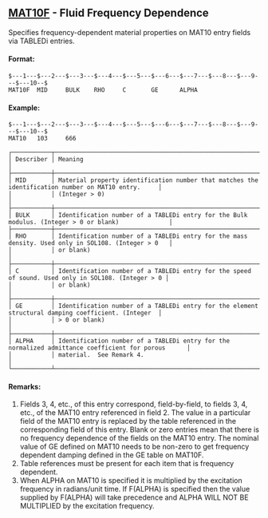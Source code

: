 ## [MAT10F](https://help.hexagonmi.com/bundle/MSC_Nastran_2022.4/page/Nastran_Combined_Book/qrg/bulkmno/TOC.MAT10F.xhtml) - Fluid Frequency Dependence

Specifies frequency-dependent material properties on MAT10 entry fields via TABLEDi entries.

#### Format:

```nastran
$---1---$---2---$---3---$---4---$---5---$---6---$---7---$---8---$---9---$---10--$
MAT10F  MID     BULK    RHO     C       GE      ALPHA                           
```

#### Example:

```nastran
$---1---$---2---$---3---$---4---$---5---$---6---$---7---$---8---$---9---$---10--$
MAT10   103     666
```

```text
┌───────────┬────────────────────────────────────────────────────────────────────────────────────────────────────┐
│ Describer │ Meaning                                                                                            │
├───────────┼────────────────────────────────────────────────────────────────────────────────────────────────────┤
│ MID       │ Material property identification number that matches the identification number on MAT10 entry.     │
│           │ (Integer > 0)                                                                                      │
├───────────┼────────────────────────────────────────────────────────────────────────────────────────────────────┤
│ BULK      │ Identification number of a TABLEDi entry for the Bulk modulus. (Integer > 0 or blank)              │
├───────────┼────────────────────────────────────────────────────────────────────────────────────────────────────┤
│ RHO       │ Identification number of a TABLEDi entry for the mass density. Used only in SOL108. (Integer > 0   │
│           │ or blank)                                                                                          │
├───────────┼────────────────────────────────────────────────────────────────────────────────────────────────────┤
│ C         │ Identification number of a TABLEDi entry for the speed of sound. Used only in SOL108. (Integer > 0 │
│           │ or blank)                                                                                          │
├───────────┼────────────────────────────────────────────────────────────────────────────────────────────────────┤
│ GE        │ Identification number of a TABLEDi entry for the element structural damping coefficient. (Integer  │
│           │ > 0 or blank)                                                                                      │
├───────────┼────────────────────────────────────────────────────────────────────────────────────────────────────┤
│ ALPHA     │ Identification number of a TABLEDi entry for the normalized admittance coefficient for porous      │
│           │ material.  See Remark 4.                                                                           │
└───────────┴────────────────────────────────────────────────────────────────────────────────────────────────────┘
```

#### Remarks:

1. Fields 3, 4, etc., of this entry correspond, field-by-field, to fields 3, 4, etc., of the MAT10 entry referenced in field 2. The value in a particular field of the MAT10 entry is replaced by the table referenced in the corresponding field of this entry. Blank or zero entries mean that there is no frequency dependence of the fields on the MAT10 entry. The nominal value of GE defined on MAT10 needs to be non-zero to get frequency dependent damping defined in the GE table on MAT10F.
2. Table references must be present for each item that is frequency dependent.
3. When ALPHA on MAT10 is specified it is multiplied by the excitation frequency in radians/unit time. If F(ALPHA) is specified then the value supplied by F(ALPHA) will take precedence and ALPHA WILL NOT BE MULTIPLIED by the excitation frequency.
